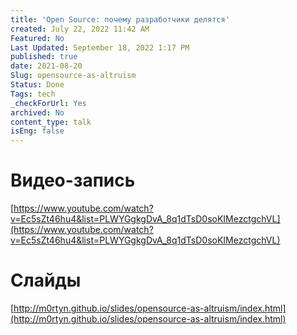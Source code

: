 ```yaml
---
title: 'Open Source: почему разработчики делятся'
created: July 22, 2022 11:42 AM
Featured: No
Last Updated: September 18, 2022 1:17 PM
published: true
date: 2021-08-20
Slug: opensource-as-altruism
Status: Done
Tags: tech
_checkForUrl: Yes
archived: No
content_type: talk
isEng: false
---
```


# Видео-запись

[https://www.youtube.com/watch?v=Ec5sZt46hu4&list=PLWYGgkgDvA_8q1dTsD0soKIMezctgchVL](https://www.youtube.com/watch?v=Ec5sZt46hu4&list=PLWYGgkgDvA_8q1dTsD0soKIMezctgchVL)

# Слайды

[http://m0rtyn.github.io/slides/opensource-as-altruism/index.html](http://m0rtyn.github.io/slides/opensource-as-altruism/index.html)